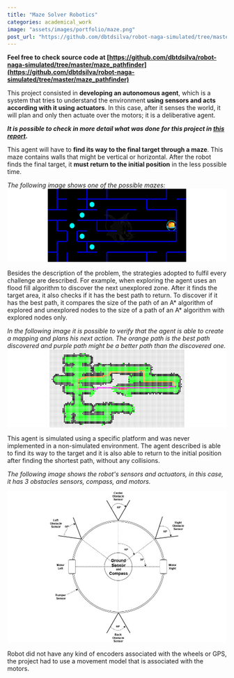 ```yaml
---
title: "Maze Solver Robotics"
categories: academical_work
image: "assets/images/portfolio/maze.png"
post_url: "https://github.com/dbtdsilva/robot-naga-simulated/tree/master/maze_pathfinder"
---
```


**Feel free to check source code at [https://github.com/dbtdsilva/robot-naga-simulated/tree/master/maze_pathfinder](https://github.com/dbtdsilva/robot-naga-simulated/tree/master/maze_pathfinder)**

This project consisted in **developing an autonomous agent**, which is a system that tries to understand the environment **using sensors and acts according with it using actuators**. In this case, after it senses the world, it will plan and only then actuate over the motors; it is a deliberative agent.

**_It is possible to check in more detail what was done for this project in [this report](https://github.com/dbtdsilva/robot-naga-simulated/blob/master/docs/maze_pathfinder_report.pdf)._**

This agent will have to **find its way to the final target through a maze**. This maze contains walls that might be vertical or horizontal. After the robot finds the final target, it **must return to the initial position** in the less possible time.

_The following image shows one of the possible mazes:_
![One possible maze](assets/images/portfolio/description/maze.png)

Besides the description of the problem, the strategies adopted to fulfil every challenge are described. For example, when exploring the agent uses an flood fill algorithm to discover the next unexplored zone.
After it finds the target area, it also checks if it has the best path to return. To discover if it has the best path, it compares the size of the path of an A* algorithm of explored and unexplored nodes to the size of a path of an A* algorithm with explored nodes only.

_In the following image it is possible to verify that the agent is able to create a mapping and plans his next action. The orange path is the best path discovered and purple path might be a better path than the discovered one._
![Agent mapping](assets/images/portfolio/description/astar.png)

This agent is simulated using a specific platform and was never implemented in a non-simulated environment. The agent described is able to find its way to the target and it is also able to return to the initial position after finding the shortest path, without any collisions.

_The following image shows the robot's sensors and actuators, in this case, it has 3 obstacles sensors, compass, and motors._

![Razernaga sensors and actuators](assets/images/portfolio/description/razernaga.jpg)

Robot did not have any kind of encoders associated with the wheels or GPS, the project had to use a movement model that is associated with the motors.